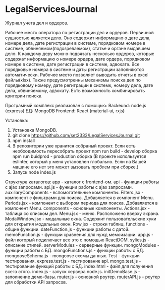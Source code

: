 # LegalServicesJournal

Журнал учета дел и ордеров.

Рабочее место оператора по регистрации дел и ордеров. Первичной сущностью является дело. Оно содержит
информацию о дате дела, номере дела, дате регистрации в системе, порядковом номере в системе,
обвиняемом(подозреваемом), статье и органе выдавшем дело. К каждому деру можно подвязать несколько
ордеров, которые содержат информацию о номере ордера, дате ордера, порядковом номере в системе, дате
регистрации в системе, адвокате. Все порядковые номера в системе и даты регистрации заполняются автоматически.
Рабочее место позволяет выводить отчеты в excel файлы(xlsx). Также предусмотренны механизмы поиска
дел по порядковому номеру, дате регитрации в системк, номеру дела, дате дела, обвиняемому, адвокату.
Есть возможность комбинировать критерии поиска.

Програмный комплекс реализован с помощью:
Backeund: node.js (express)
БД: MongoDB
Frontend: React (material-ui, rxjs)

Установка:

1. Установка MongoDB.
2. git clone https://github.com/set2333/LegalServicesJournal.git
3. npm install
4. В репозитории уже хранится собраный проект. Если есть необходимость пересобрать проект
   npm run build - develop сборка
   npm run buidprod - production сборка
   (В проекте используется eslinter, который у меня установлен глобально. Если на Вашей машине его нет
   это может вызовать проблем при сборке.) 
5. Запуск node index.js

Структура каталогов:
app - каталог с frontend-ом.
  api - функции работы с ajax запросами.
    api.js - функции работы с ajax запросами.
  auxiliaryComponents - вспомогательные компоненты.
    Filters.jsx - компонент с фильтрами для поиска. Добавляется в компонент Menu.
    Periods.jsx - компонент с выбором периода для поиска. Добавляется в компонент Menu.
  components - основные компоненты.
    Actions.jsx - таблица со списком дел.
    Menu.jsx - меню. Расположено вверху экрана.
    ModalWindow.jsx - модальные окна. Содержит пользовательские хуки для открытия модальных окон.
    Row.jsx - строки таблиц.
  functions - общие функции.
    dateFunction.js - функции работы с датой.
    memoFunction.js - функции сравнения для нужд мемоизации.
app.js - файл который подключает все это с помощью ReactDOM.
sylies.js - описание стилей.
serverModules - серверные функции.
  mongoModules - функции работы с БД.
    mongoFunctions.js - функции работы с БД.
    mongooseSchema.js - mongoose схемы данных.
Test - функции тестирования.
  express.test.js - тестирование api.
  mongo.test.js - тестирование функций работы с БД.
index.html - файл для получения всего этого.
index.js - запуск сервера node.js.
initDemoBase.js - заполнение демо-базы.
router.js - основной роутер.
routerAPI.js - роутер для обработки API запросов.
